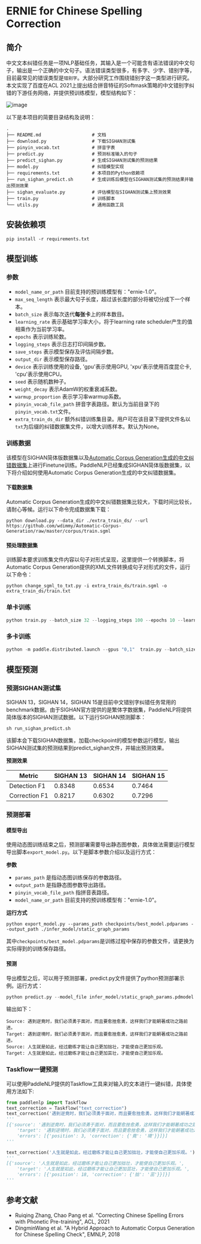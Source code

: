 # ERNIE for Chinese Spelling Correction

## 简介

中文文本纠错任务是一项NLP基础任务，其输入是一个可能含有语法错误的中文句子，输出是一个正确的中文句子。语法错误类型很多，有多字、少字、错别字等，目前最常见的错误类型是`错别字`。大部分研究工作围绕错别字这一类型进行研究。本文实现了百度在ACL 2021上提出结合拼音特征的Softmask策略的中文错别字纠错的下游任务网络，并提供预训练模型，模型结构如下：

![image](https://user-images.githubusercontent.com/10826371/131974040-fc84ec04-566f-4310-9839-862bfb27172e.png)

以下是本项目的简要目录结构及说明：

```text
.
├── README.md                   # 文档
├── download.py                 # 下载SIGHAN测试集
├── pinyin_vocab.txt            # 拼音字表
├── predict.py                  # 预测标准输入的句子
├── predict_sighan.py           # 生成SIGHAN测试集的预测结果
├── model.py                    # 纠错模型实现
├── requirements.txt            # 本项目的Python依赖项
├── run_sighan_predict.sh       # 生成训练后模型在SIGHAN测试集的预测结果并输出预测效果
├── sighan_evaluate.py          # 评估模型在SIGHAN测试集上预测效果
├── train.py                    # 训练脚本
└── utils.py                    # 通用函数工具
```

## 安装依赖项
```
pip install -r requirements.txt
```

## 模型训练

### 参数
- `model_name_or_path` 目前支持的预训练模型有："ernie-1.0"。
- `max_seq_length` 表示最大句子长度，超过该长度的部分将被切分成下一个样本。
- `batch_size` 表示每次迭代**每张卡**上的样本数目。
- `learning_rate` 表示基础学习率大小，将于learning rate scheduler产生的值相乘作为当前学习率。
- `epochs` 表示训练轮数。
- `logging_steps` 表示日志打印间隔步数。
- `save_steps` 表示模型保存及评估间隔步数。
- `output_dir` 表示模型保存路径。
- `device` 表示训练使用的设备, 'gpu'表示使用GPU, 'xpu'表示使用百度昆仑卡, 'cpu'表示使用CPU。
- `seed` 表示随机数种子。
- `weight_decay` 表示AdamW的权重衰减系数。
- `warmup_proportion` 表示学习率warmup系数。
- `pinyin_vocab_file_path` 拼音字表路径。默认为当前目录下的`pinyin_vocab.txt`文件。
- `extra_train_ds_dir` 额外纠错训练集目录。用户可在该目录下提供文件名以`txt`为后缀的纠错数据集文件，以增大训练样本。默认为None。

### 训练数据

该模型在SIGHAN简体版数据集以及[Automatic Corpus Generation生成的中文纠错数据集](https://github.com/wdimmy/Automatic-Corpus-Generation/blob/master/corpus/train.sgml)上进行Finetune训练。PaddleNLP已经集成SIGHAN简体版数据集，以下将介绍如何使用Automatic Corpus Generation生成的中文纠错数据集。

#### 下载数据集

Automatic Corpus Generation生成的中文纠错数据集比较大，下载时间比较长，请耐心等候。运行以下命令完成数据集下载：

```
python download.py --data_dir ./extra_train_ds/ --url https://github.com/wdimmy/Automatic-Corpus-Generation/raw/master/corpus/train.sgml
```

#### 预处理数据集

训练脚本要求训练集文件内容以句子对形式呈现，这里提供一个转换脚本，将Automatic Corpus Generation提供的XML文件转换成句子对形式的文件，运行以下命令：

```
python change_sgml_to_txt.py -i extra_train_ds/train.sgml -o extra_train_ds/train.txt
```

### 单卡训练

```python
python train.py --batch_size 32 --logging_steps 100 --epochs 10 --learning_rate 5e-5 --model_name_or_path ernie-1.0 --output_dir ./checkpoints/ --extra_train_ds_dir ./extra_train_ds/ --max_seq_length 192
```

### 多卡训练

```python
python -m paddle.distributed.launch --gpus "0,1"  train.py --batch_size 32 --logging_steps 100 --epochs 10 --learning_rate 5e-5 --model_name_or_path ernie-1.0 --output_dir ./checkpoints/ --extra_train_ds_dir ./extra_train_ds/ --max_seq_length 192
```

## 模型预测

### 预测SIGHAN测试集

SIGHAN 13，SIGHAN 14，SIGHAN 15是目前中文错别字纠错任务常用的benchmark数据。由于SIGHAN官方提供的是繁体字数据集，PaddleNLP将提供简体版本的SIGHAN测试数据。以下运行SIGHAN预测脚本：

```shell
sh run_sighan_predict.sh
```

该脚本会下载SIGHAN数据集，加载checkpoint的模型参数运行模型，输出SIGHAN测试集的预测结果到predict_sighan文件，并输出预测效果。

**预测效果**

| Metric       | SIGHAN 13 | SIGHAN 14 | SIGHAN 15 |
| -------------| --------- | --------- |---------  |
| Detection F1 | 0.8348    | 0.6534    | 0.7464    |
| Correction F1| 0.8217    | 0.6302    | 0.7296    |

### 预测部署

#### 模型导出

使用动态图训练结束之后，预测部署需要导出静态图参数，具体做法需要运行模型导出脚本`export_model.py`。以下是脚本参数介绍以及运行方式：

**参数**
- `params_path` 是指动态图训练保存的参数路径。
- `output_path` 是指静态图参数导出路径。
- `pinyin_vocab_file_path` 指拼音表路径。
- `model_name_or_path` 目前支持的预训练模型有："ernie-1.0"。

**运行方式**

```shell
python export_model.py --params_path checkpoints/best_model.pdparams --output_path ./infer_model/static_graph_params
```

其中`checkpoints/best_model.pdparams`是训练过程中保存的参数文件，请更换为实际得到的训练保存路径。

#### 预测

导出模型之后，可以用于预测部署，predict.py文件提供了python预测部署示例。运行方式：

```python
python predict.py --model_file infer_model/static_graph_params.pdmodel --params_file infer_model/static_graph_params.pdiparams
```

输出如下：
```
Source: 遇到逆竟时，我们必须勇于面对，而且要愈挫愈勇，这样我们才能朝著成功之路前进。
Target: 遇到逆境时，我们必须勇于面对，而且要愈挫愈勇，这样我们才能朝著成功之路前进。
Source: 人生就是如此，经过磨练才能让自己更加拙壮，才能使自己更加乐观。
Target: 人生就是如此，经过磨练才能让自己更加茁壮，才能使自己更加乐观。
```

### Taskflow一键预测
可以使用PaddleNLP提供的Taskflow工具来对输入的文本进行一键纠错，具体使用方法如下:

```python
from paddlenlp import Taskflow
text_correction = Taskflow("text_correction")
text_correction('遇到逆竟时，我们必须勇于面对，而且要愈挫愈勇，这样我们才能朝著成功之路前进。')
'''
[{'source': '遇到逆竟时，我们必须勇于面对，而且要愈挫愈勇，这样我们才能朝著成功之路前进。',
    'target': '遇到逆境时，我们必须勇于面对，而且要愈挫愈勇，这样我们才能朝著成功之路前进。',
    'errors': [{'position': 3, 'correction': {'竟': '境'}}]}]
'''

text_correction('人生就是如此，经过磨练才能让自己更加拙壮，才能使自己更加乐观。')
'''
[{'source': '人生就是如此，经过磨练才能让自己更加拙壮，才能使自己更加乐观。',
    'target': '人生就是如此，经过磨练才能让自己更加茁壮，才能使自己更加乐观。',
    'errors': [{'position': 18, 'correction': {'拙': '茁'}}]}]
'''

```


## 参考文献
* Ruiqing Zhang, Chao Pang et al. "Correcting Chinese Spelling Errors with Phonetic Pre-training", ACL, 2021
* DingminWang et al. "A Hybrid Approach to Automatic Corpus Generation for Chinese Spelling Check", EMNLP, 2018
